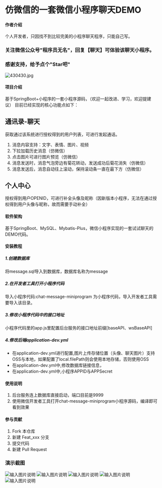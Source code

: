 # 仿微信的一套微信小程序聊天DEMO

#### 作者介绍
个人开发者，只因找不到比较完美的小程序聊天程序，只能自己写。

### 关注微信公众号"程序员无名"，回复【聊天】可体验该聊天小程序。

### 感谢支持，给予点个"Star吧"


![430430.jpg](http://www.wmbyte.com/img/wechat_qrcode_mp.jpg)

#### 项目介绍
基于SpringBoot+小程序的一套小程序源码，（欢迎一起改进、学习，欢迎提建议）
目前已经实现的核心功能点如下：

## 通讯录-聊天

获取通过该系统进行授权得到的用户列表，可进行发起通话。
1. 消息内容支持：文字、表情、图片、视频
2. 下拉加载历史消息（仿微信）
3. 点击图片可进行图片预览（仿微信）
4. 消息发送时，消息气泡旁边有菊花转动，发送成功后菊花消失（仿微信）
5. 消息发送后，消息自动往上滚动，保持滚动条一直在最下方（仿微信）

## 个人中心

授权得到用户OPENID，可进行补全头像及昵称（因新版本小程序，无法在通过授权得到用户头像与昵称，故而需要手动补全）


#### 软件架构
基于SpringBoot、MySQL、Mybatis-Plus，微信小程序实现的一套试试聊天的DEMO代码。

#### 安装教程

##### 1.创建数据库
将message.sql导入到数据库，数据库名称为message
##### 2.在开发者工具打开小程序代码
导入小程序代码:chat-message-miniprogram 为小程序代码，导入开发者工具需要导入该目录。
##### 3.修改小程序代码中的接口地址
小程序代码里的app.js里配置后台服务的接口地址前缀[baseAPI、wsBaseAPI]
##### 4.修改后端application-dev.yml
- 在application-dev.yml进行配置,图片上传存储位置（头像、聊天图片）支持OSS与本地，如果配置了local.filePath则会使用本地存储，否则使用OSS 
- 在application-dev.yml中,修改数据库链接信息，
- 在application-dev.yml中,小程序APPID与APPSecret


#### 使用说明

1.  后台服务连上数据库直接启动，端口目前是9999
2.  使用微信开发者工具打开chat-message-miniprogram小程序源码，编译即可看到效果

#### 参与贡献

1.  Fork 本仓库
2.  新建 Feat_xxx 分支
3.  提交代码
4.  新建 Pull Request

### 演示截图

![输入图片说明](https://www.wmbyte.com/img/chat_message_minip/address-book1.jpeg)
![输入图片说明](https://images.gitee.com/uploads/images/2021/1103/141820_d7ffe8e7_601463.png "屏幕截图.png")
![输入图片说明](https://images.gitee.com/uploads/images/2021/1103/142034_05ff162c_601463.png "屏幕截图.png")
![输入图片说明](https://images.gitee.com/uploads/images/2021/1103/142045_6b045ecf_601463.png "屏幕截图.png")
![输入图片说明](https://www.wmbyte.com/img/chat_message_minip/person-center.jpeg)
